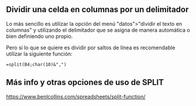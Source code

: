 ## Dividir una celda en columnas por un delimitador
Lo más sencillo es utilizar la opción del menú "datos">"dividir el texto en columnas" y utilizando el delimitador que se asigna de manera automática o bien definiendo uno propio.

Pero si lo que se quiere es dividir por saltos de línea es recomendable utilizar la siguiente función:

    =split(B4;char(10)&",")

## Más info y otras opciones de uso de SPLIT
https://www.benlcollins.com/spreadsheets/split-function/
